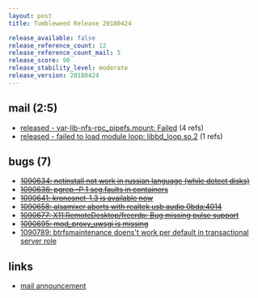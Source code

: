 ```yaml
---
layout: post
title: Tumbleweed Release 20180424

release_available: false
release_reference_count: 12
release_reference_count_mail: 5
release_score: 90
release_stability_level: moderate
release_version: 20180424
---
```


## mail (2:5)

- [released - var-lib-nfs-rpc_pipefs.mount: Failed](https://lists.opensuse.org/opensuse-factory/2018-04/msg00792.html) (4 refs)
- [released - failed to load module loop: libbd_loop.so.2](https://lists.opensuse.org/opensuse-factory/2018-04/msg00793.html) (1 refs)

## bugs (7)

<!--more-->

- ~~[1090634: netinstall not work in russian language (while detect disks)](https://bugzilla.opensuse.org/show_bug.cgi?id=1090634)~~
- ~~[1090636: pgrep -P 1 seg.faults in containers](https://bugzilla.opensuse.org/show_bug.cgi?id=1090636)~~
- ~~[1090641: kronosnet-1.3 is available now](https://bugzilla.opensuse.org/show_bug.cgi?id=1090641)~~
- ~~[1090658: alsamixer aborts with realtek usb audio 0bda:4014](https://bugzilla.opensuse.org/show_bug.cgi?id=1090658)~~
- ~~[1090677: X11:RemoteDesktop/freerdp: Bug missing pulse support](https://bugzilla.opensuse.org/show_bug.cgi?id=1090677)~~
- ~~[1090695: mod_proxy_uwsgi is missing](https://bugzilla.opensuse.org/show_bug.cgi?id=1090695)~~
- [1090789: btrfsmaintenance doens't work per default in transactional server role](https://bugzilla.opensuse.org/show_bug.cgi?id=1090789)



## links

- [mail announcement](https://lists.opensuse.org/opensuse-factory/2018-04/msg00791.html)

